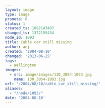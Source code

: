 ```yaml
---
layout: image
type: image
promote: 0
status: 1
created_ts: 1092143497
changed_ts: 1372159434
node_id: 1093
title: Cable car still missing
author: anj
created: '2004-08-10'
changed: '2013-06-25'
tags:
  - Wellington
images:
  - src: image/images/130_3054-1093.jpg
    name: 130_3054-1093.jpg
url: "/2004/08/10/cable_car_still_missing/"
aliases:
  - "/node/1093/"
date: '2004-08-10'
---
```


